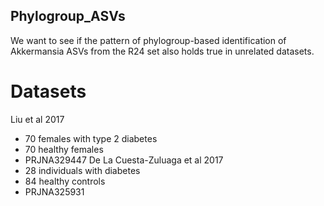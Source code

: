 ## Phylogroup_ASVs

We want to see if the pattern of phylogroup-based identification of Akkermansia ASVs from the R24 set also holds true in unrelated datasets.

# Datasets
Liu et al 2017
- 70 females with type 2 diabetes
- 70 healthy females
- PRJNA329447
De La Cuesta-Zuluaga et al 2017
- 28 individuals with diabetes
- 84 healthy controls
- PRJNA325931
